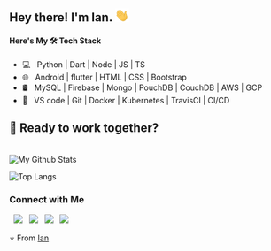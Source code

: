 <h2> Hey there! I'm Ian. <img src="https://raw.githubusercontent.com/Ian-Kibet/Ian-Kibet/master/Hi.gif" width="25"></h2>

<h4>Here's My 🛠 Tech Stack</h4>

- 💻 &nbsp; Python | Dart | Node | JS | TS
- 🌐 &nbsp; Android | flutter | HTML | CSS | Bootstrap 
- 🛢 &nbsp; MySQL | Firebase | Mongo | PouchDB | CouchDB | AWS | GCP
- 🔧 &nbsp; VS code | Git | Docker | Kubernetes | TravisCI | CI/CD

## 🙂 Ready to work together?

<br>

<img align="center" src="https://github-readme-stats.vercel.app/api?username=Ian-Kibet&include_all_commits=true&count_private=true&show_icons=true&line_height=20&title_color=7A7ADB&icon_color=2234AE&text_color=D3D3D3&bg_color=0,000000,130F40" alt="My Github Stats">

</br>

![Top Langs](https://github-readme-stats.vercel.app/api/top-langs/?username=Ian-Kibet&layout=compact&text_color=daf7dc&bg_color=151515)

<h3> Connect with Me </h3>

<p align="left">
&nbsp; <a href="https://twitter.com/Ian__Kibet" target="_blank" rel="noopener noreferrer"><img src="https://img.icons8.com/plasticine/100/000000/twitter.png" width="50" /></a>  
&nbsp; <a href="https://www.instagram.com/vue.analytics/" target="_blank" rel="noopener noreferrer"><img src="https://img.icons8.com/plasticine/100/000000/instagram-new.png" width="50" /></a>  
&nbsp; <a href="https://www.linkedin.com/in/its_ian/" target="_blank" rel="noopener noreferrer"><img src="https://img.icons8.com/plasticine/100/000000/linkedin.png" width="50" /></a>
&nbsp; <a href="mailto:ikibet@ya.ru" target="_blank" rel="noopener noreferrer"><img src="https://img.icons8.com/plasticine/100/000000/gmail.png"  width="50" /></a>
</p>

⭐️ From [Ian](https://github.com/Ian-Kibet)
